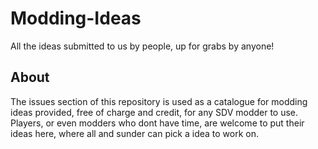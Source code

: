 # Modding-Ideas
All the ideas submitted to us by people, up for grabs by anyone!

## About
The issues section of this repository is used as a catalogue for modding ideas provided, free of charge and credit, for any SDV modder to use.
Players, or even modders who dont have time, are welcome to put their ideas here, where all and sunder can pick a idea to work on.

